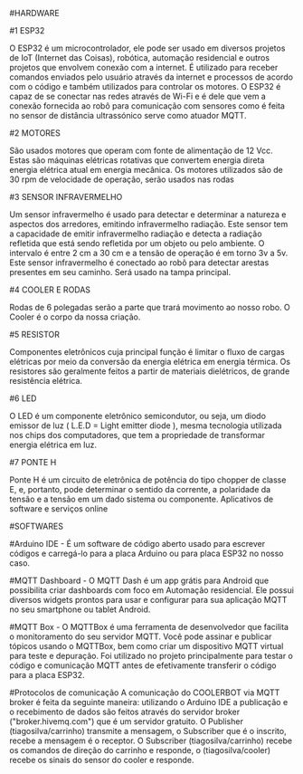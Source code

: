#HARDWARE 

#1 ESP32
 
O ESP32 é um microcontrolador, ele pode ser usado em diversos projetos de IoT (Internet das Coisas), robótica, automação residencial e outros projetos que envolvem conexão com a internet. É utilizado para receber comandos enviados pelo usuário através da internet e processos de acordo com o código e também utilizados para controlar os motores. O ESP32 é capaz de se conectar nas redes através de Wi-Fi e é dele que vem a conexão fornecida ao robô para  comunicação com sensores como é feita no sensor de distância ultrassónico serve como atuador MQTT.

#2 MOTORES

 
São usados motores que operam com fonte de alimentação de 12 Vcc. Estas são máquinas elétricas rotativas que convertem energia direta energia elétrica atual em energia mecânica. Os motores utilizados são de 30 rpm de velocidade de operação, serão usados nas rodas 



 
#3 SENSOR INFRAVERMELHO

 
Um sensor infravermelho é usado para detectar e determinar a natureza e aspectos dos arredores, emitindo infravermelho radiação. Este sensor tem a capacidade de emitir infravermelho radiação e detecta a radiação refletida que está sendo refletida por um objeto ou pelo ambiente. O intervalo é entre 2 cm a 30 cm e a tensão de operação é em torno 3v a 5v. Este sensor infravermelho é conectado ao robô para detectar arestas presentes em seu caminho. Será usado na tampa principal.

#4 COOLER E RODAS
  
Rodas de 6 polegadas serão a parte que trará movimento ao nosso robo. O Cooler é o corpo da nossa criação.


#5 RESISTOR

 

Componentes eletrônicos cuja principal função é limitar o fluxo de cargas elétricas por meio da conversão da energia elétrica em energia térmica. Os resistores são geralmente feitos a partir de materiais dielétricos, de grande resistência elétrica.

#6 LED
 

O LED é um componente eletrônico semicondutor, ou seja, um diodo emissor de luz ( L.E.D = Light emitter diode ), mesma tecnologia utilizada nos chips dos computadores, que tem a propriedade de transformar energia elétrica em luz.

#7 PONTE   H
 

Ponte H é um circuito de eletrônica de potência do tipo chopper de classe E, e, portanto, pode determinar o sentido da corrente, a polaridade da tensão e a tensão em um dado sistema ou componente. 
Aplicativos de software e serviços online

#SOFTWARES

#Arduino  IDE -
É um software de código aberto usado para escrever códigos e carregá-lo para a placa Arduino ou para placa ESP32 no nosso caso.

 
#MQTT Dashboard - 
O MQTT Dash é um app grátis para Android que possibilita criar dashboards com foco em Automação residencial. Ele possui diversos widgets prontos para usar e configurar para sua aplicação MQTT no seu smartphone ou tablet Android.

 
#MQTT Box - 
O MQTTBox é uma ferramenta de desenvolvedor que facilita o monitoramento do seu servidor MQTT. Você pode assinar e publicar tópicos usando o MQTTBox, bem como criar um dispositivo MQTT virtual para teste e depuração. Foi utilizado no projeto principalmente para testar o código e comunicação MQTT antes de efetivamente transferir o código para a placa ESP32.


#Protocolos de comunicação
A comunicação do COOLERBOT via MQTT broker é feita da seguinte maneira: utilizando o Arduino IDE a publicação e o recebimento de dados são feitos através do servidor broker ("broker.hivemq.com") que é um servidor gratuito. O Publisher (tiagosilva/carrinho) transmite a mensagem, o Subscriber que é o inscrito, recebe a mensagem é o receptor. O Subscriber (tiagosilva/carrinho) recebe os comandos de direção do carrinho e responde, o (tiagosilva/cooler) recebe os sinais do sensor do cooler e responde. 
